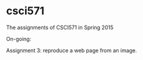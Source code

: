 csci571
=======
The assignments of CSCI571 in Spring 2015

On-going:

Assignment 3: reproduce a web page from an image.

